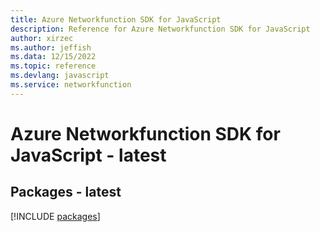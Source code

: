 ```yaml
---
title: Azure Networkfunction SDK for JavaScript
description: Reference for Azure Networkfunction SDK for JavaScript
author: xirzec
ms.author: jeffish
ms.data: 12/15/2022
ms.topic: reference
ms.devlang: javascript
ms.service: networkfunction
---
```

# Azure Networkfunction SDK for JavaScript - latest
## Packages - latest
[!INCLUDE [packages](networkfunction-index.md)]